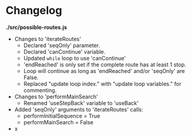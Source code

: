 # Changelog

**./src/possible-routes.js**
* Changes to 'iterateRoutes'
	* Declared 'seqOnly' parameter.
	* Declared 'canContinue' variable.
	* Updated `while` loop to use 'canContinue'
	* 'endReached' is only set if the complete route has at least 1 stop.
	* Loop will continue as long as 'endReached' and/or 'seqOnly' are False.
	* Replaced "update loop index." with "update loop variables." for commenting.
* Changes to 'performMainSearch'
	* Renamed 'useStepBack' variable to 'useBack'
* Added 'seqOnly' arguments to 'iterateRoutes' calls:
	* performInitialSequence = True
	* performMainSearch = False
* x